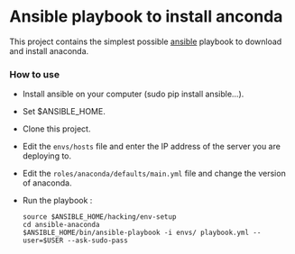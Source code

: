 Ansible playbook to install anconda
====================================


This project contains the simplest possible [ansible](http://docs.ansible.com/ansible) playbook to download and install anaconda.

### How to use

 - Install ansible on your computer (sudo pip install ansible...).
 - Set $ANSIBLE_HOME.
 - Clone this project.
 - Edit the `envs/hosts` file and enter the IP address of the server you are deploying to.
 - Edit the `roles/anaconda/defaults/main.yml` file and change the version of anaconda.
 - Run the playbook :

      ```
      source $ANSIBLE_HOME/hacking/env-setup
      cd ansible-anaconda
      $ANSIBLE_HOME/bin/ansible-playbook -i envs/ playbook.yml --user=$USER --ask-sudo-pass
      ```
      
